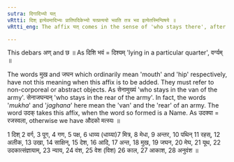 ```yaml
---
sutra: दिगादिभ्यो यत्
vRtti: दिश् इत्येवमादिभ्यः प्रातिपदिकेभ्यो यत्प्रत्ययो भवति तत्र भव इत्येतस्मिन्विषये ॥
vRtti_eng: The affix यत् comes in the sense of 'who stays there', after the Nominal stems दिक् &c.

---
```

This debars अण् and छ ॥ As दिशि भवं = दिश्यम् 'lying in a particular quarter', वर्ग्यम् ॥

The words मुख and जघन which ordinarily mean 'mouth' and 'hip' respectively, have not this meaning when this affix is to be added. They must refer to non-corporeal or abstract objects. As सेनामुख्यं 'who stays in the van of the army'. सेनाजघन्यन् 'who stays in the rear of the army'. In fact, the words '_mukha_' and '_jaghana_' here mean the 'van' and the 'rear' of an army. The word उदक् takes this affix, when the word so formed is a Name. As उदक्या = रजस्वला, otherwise we have औदको मत्स्यः ॥

1 दिश् 2 वर्ग, 3 पूग, 4 गण, 5 पक्ष, 6 धाय्य (धाय्या)7 मित्र, 8 मेधा, 9 अन्तर, 10 पथिन् 11 रहस्, 12 अलीक, 13 उखा, 14 साक्षिन्, 15 देश, 16 आदि, 17 अन्त, 18 मुख, 19 जघन, 20 मेघ, 21 यूथ, 22 उदकात्संज्ञायाम्, 23 न्याय, 24 वंश, 25 वेश (विश) 26 काल, 27 आकाश, 28 अनुवंश ॥